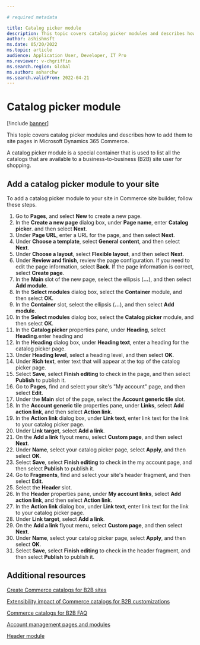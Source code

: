 ```yaml
---
  
# required metadata

title: Catalog picker module
description: This topic covers catalog picker modules and describes how to add them to sites in Microsoft Dynamics 365 Commerce.
author: ashishmsft
ms.date: 05/20/2022
ms.topic: article
audience: Application User, Developer, IT Pro
ms.reviewer: v-chgriffin
ms.search.region: Global
ms.author: asharchw
ms.search.validFrom: 2022-04-21
---
```


# Catalog picker module

[!include [banner](includes/banner.md)]

This topic covers catalog picker modules and describes how to add them to site pages in Microsoft Dynamics 365 Commerce. 

A catalog picker module is a special container that is used to list all the catalogs that are available to a business-to-business (B2B) site user for shopping. 

## Add a catalog picker module to your site

To add a catalog picker module to your site in Commerce site builder, follow these steps.

1. Go to **Pages**, and select **New** to create a new page.
1. In the **Create a new page** dialog box, under **Page name**, enter **Catalog picker**. and then select **Next**.
1. Under **Page URL**, enter a URL for the page, and then select **Next**.
1. Under **Choose a template**, select **General content**, and then select **Next**.
1. Under **Choose a layout**, select **Flexible layout**, and then select **Next**.
1. Under **Review and finish**, review the page configuration. If you need to edit the page information, select **Back**. If the page information is correct, select **Create page**.
1. In the **Main** slot of the new page, select the ellipsis (**...**), and then select **Add module**.
1. In the **Select modules** dialog box, select the **Container** module, and then select **OK**.
1. In the **Container** slot, select the ellipsis (**...**), and then select **Add module**.
1. In the **Select modules** dialog box, select the **Catalog picker** module, and then select **OK**.
1. In the **Catalog picker** properties pane, under **Heading**, select **Heading**.enter heading and 
1. In the **Heading** dialog box, under **Heading text**, enter a heading for the catalog picker page.
1. Under **Heading level**, select a heading level, and then select **OK**.
1. Under **Rich text**, enter text that will appear at the top of the catalog picker page.
1. Select **Save**, select **Finish editing** to check in the page, and then select **Publish** to publish it.
1. Go to **Pages**, find and select your site's "My account" page, and then select **Edit**.
1. Under the **Main** slot of the page, select the **Account generic tile** slot. 
1. In the **Account generic tile** properties pane, under **Links**, select **Add action link**, and then select **Action link**.
1. In the **Action link** dialog box, under **Link text**, enter link text for the link to your catalog picker page.
1. Under **Link target**, select **Add a link**.
1. On the **Add a link** flyout menu, select **Custom page**, and then select **Next**.
1. Under **Name**, select your catalog picker page, select **Apply**, and then select **OK**.
1. Select **Save**, select **Finish editing** to check in the my account page, and then select **Publish** to publish it.
1. Go to **Fragments**, find and select your site's header fragment, and then select **Edit**.
1. Select the **Header** slot. 
1. In the **Header** properties pane, under **My account links**, select **Add action link**, and then select **Action link**.
1. In the **Action link** dialog box, under **Link text**, enter link text for the link to your catalog picker page.
1. Under **Link target**, select **Add a link**.
1. On the **Add a link** flyout menu, select **Custom page**, and then select **Next**.
1. Under **Name**, select your catalog picker page, select **Apply**, and then select **OK**.
1. Select **Save**, select **Finish editing** to check in the header fragment, and then select **Publish** to publish it.

## Additional resources 

[Create Commerce catalogs for B2B sites](catalogs-b2b-sites.md)

[Extensibility impact of Commerce catalogs for B2B customizations](catalogs-b2b-sites-dev.md)

[Commerce catalogs for B2B FAQ](catalogs-b2b-sites-FAQ.md)

[Account management pages and modules](account-management.md)

[Header module](author-header-module.md)
